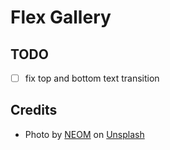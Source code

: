 # Flex Gallery

## TODO

- [ ] fix top and bottom text transition

## Credits

- Photo by [NEOM](https://unsplash.com/@neom?utm_content=creditCopyText&utm_medium=referral&utm_source=unsplash) on [Unsplash](https://unsplash.com/photos/a-desert-landscape-with-rocks-and-sand-THlO6Mkf5uI?utm_content=creditCopyText&utm_medium=referral&utm_source=unsplash)
  